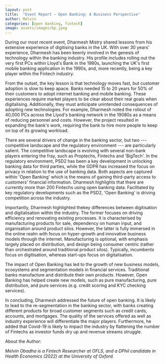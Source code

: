 ```yaml
---
layout: post
title:  "Event Report — Open Banking: A Business Perspective"
author: Melvin
categories: [open banking, fintech]
image: assets/images/bp.jpeg
---
```


During our most recent event, Dharmesh Mistry shared lessons from his extensive experience of digitising banks in the UK. With over 30 years' experience, Dharmesh has been keenly involved in the genesis of technology within the banking industry. His profile includes rolling out the very first PCs within Lloyd's Bank in the 1980s, launching the UK's first mobile banking application in the 1990s, and, more recently, being a key player within the Fintech industry.

From the outset, the key lesson is that technology moves fast, but customer adoption is slow to keep apace. Banks needed 15 to 20 years for 50% of their customers to adopt internet banking and mobile banking. These experiences require market players to be clear about their real goals when digitalising. Additionally, they must anticipate unintended consequences of adopting new technologies. For example, Dharmesh noted the rollout of 40,000 PCs across the Llyod's banking network in the 19080s as a means of reducing personnel and costs. However, the project resulted in expanding the bank's work, requiring the bank to hire more people to keep on top of its growing workload.

There are several drivers of change in the banking sector, but two --- competitive landscape and the regulatory environment --- are particularly salient. The competitive landscape is evolving with several non-bank players entering the fray, such as Proptechs, Fintechs and 'BigTech'. In the regulatory environment, PSD2 has been a key development in unlocking banking data for third parties, while the GDPR has increased the focus on privacy in relation to the use of banking data. Both aspects are captured within 'Open Banking' which is the means of gaining third-party access to customers' financial information. Dharmesh highlights that there are currently more than 200 Fintechs using open banking data. Facilitated by key regulatory developments such as the PSD2, 'Open Banking' is driving competition across the industry.

Importantly, Dharmesh highlighted thekey differences between digitisation and digitalisation within the industry. The former focuses on driving efficiency and renovating existing processes. It is characterised by manufacturing products for sale, dependency on human input, and organisation around product silos. However, the latter is fully immersed in the online realm with focus on hyper-growth and innovative business models through the internet. Manufacturing is optional, with emphasis largely placed on distribution, and design being consumer centric (rather than orchestrated around traditional product silos). Typically, incumbents focus on digitisation, whereas start-ups focus on digitalisation.

The impact of Open Banking has led to the growth of new business models, ecosystems and segmentation models in financial services. Traditional banks manufacture and distribute their own products. However, Open Banking has helped create new models, such as pure manufacturing, pure distribution, and pure services (e.g. credit scoring and KYC checking services).

In concluding, Dharmesh addressed the future of open banking. It is likely to lead to the re-segmentation in the banking sector, with banks creating different products for broad customer segments such as credit cards, accounts, and mortgages. The quality of the services offered as well as industry experience will differentiate the major players. Furthermore, he added that Covid-19 is likely to impact the industry by flattening the number of Fintechs as investor funds dry up and revenue streams struggle.

About the Author:

_Melvin Obadha is a Fintech Researcher at OFLS, and a DPhil candidate in Health Economics (2022) at the University of Oxford._
